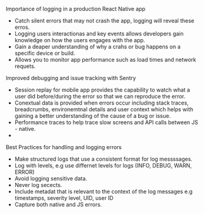 Importance of logging in a production React Native app

- Catch silent errors that may not crash the app, logging will reveal these erros.
- Logging users interactionas and key events allows developers gain knowledge on how the users engages with the app.
- Gain a deaper understanding of why a crahs or bug happens on a specific device or build.
- Allows you to monitor app performance such as load times and network requets.

Improved debugging and issue tracking with Sentry

- Session replay for mobile app provides the capability to watch what a user did before/during the error so that we can reproduce the error.
- Conextual data is provided when errors occur including stack traces, breadcrumbs, environemtnal details and user context which helps with gaining a better understanding of the cause of a bug or issue.
- Performance traces to help trace slow screens and API calls between JS - native.
-

Best Practices for handling and logging errors

- Make structured logs that use a consistent format for log messssages.
- Log with levels, e.g use differnet levels for logs (INFO, DEBUG, WARN, ERROR)
- Avoid logging sensitive data.
- Never log secects.
- Include metadat that is relevant to the context of the log messages e.g timestamps, severity level, UID, user ID
- Capture both native and JS errors.
